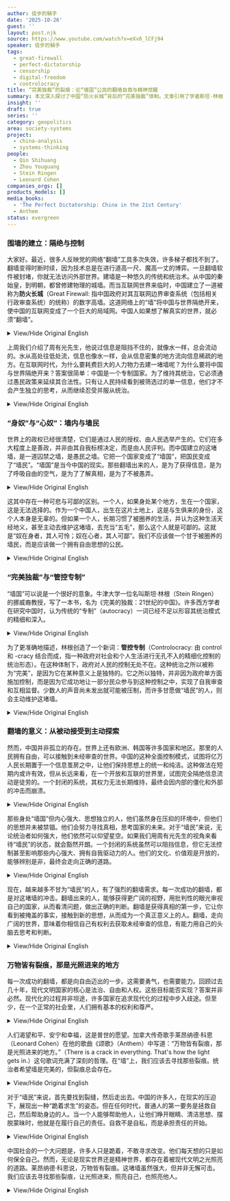```yaml
---
author: 徒步的騎手
date: '2025-10-26'
guest: ''
layout: post.njk
source: https://www.youtube.com/watch?v=eXv8_lCFj94
speaker: 徒步的騎手
tags:
  - great-firewall
  - perfect-dictatorship
  - censorship
  - digital-freedom
  - controlocracy
title: “完美独裁”的裂痕：论“墙国”公民的翻墙自救与精神觉醒
summary: 本文深入探讨了中国“防火长城”背后的“完美独裁”体制。文章引用了学者斯坦·林根的“管控专制”概念，剖析了该体制如何通过信息控制实现自我维系。文章区分了“身在奴役”与“心在奴役”两种状态，强调“翻墙”不仅是技术突破，更是追求思想自由、摆脱精神奴役的自救行为。最后，文章借用莱昂纳德·科恩的名言“万物皆有裂痕，光才能照进来”，指出即使在严密的控制下，裂痕依然存在，为希望和改变提供了可能。
insight: ''
draft: true
series: ''
category: geopolitics
area: society-systems
project:
  - china-analysis
  - systems-thinking
people:
  - Qin Shihuang
  - Zhou Youguang
  - Stein Ringen
  - Leonard Cohen
companies_orgs: []
products_models: []
media_books:
  - 'The Perfect Dictatorship: China in the 21st Century'
  - Anthem
status: evergreen
---
```

### 围墙的建立：隔绝与控制
大家好。最近，很多人反映党的网络“翻墙”工具多次失效，许多梯子都找不到了。翻墙变得时断时续，因为技术总是在进行道高一尺、魔高一丈的博弈。一旦翻墙软件被封堵，你就无法访问外部世界。建墙是一种悠久的传统和统治术。从中国的秦始皇，到明朝，都曾修建物理的城墙。而当互联网世界来临时，中国建立了一道被称为**防火长城**（Great Firewall: 指中国政府对其互联网边界审查系统（包括相关行政审查系统）的统称）的数字高墙。这道网络上的“墙”将中国与世界隔绝开来，使中国的互联网变成了一个巨大的局域网。中国人如果想了解真实的世界，就必须“翻墙”。

<details>
<summary>View/Hide Original English</summary>
<p class="english-text">Everyone. Recently, many people have found that the party's online circumvention tools have failed many times, and many VPNs can't be found. Circumventing the firewall has become intermittent because the technology is always in a cat-and-mouse game. Once the circumvention software is blocked, you can't get out. Building walls is an ancient tradition and a technique of governance. From China's Qin Shihuang to the Ming Dynasty, physical walls were built. When the internet age arrived, China built a digital wall called the Great Firewall. This online "wall" isolates China from the world, turning China's internet into a giant intranet. If Chinese people want to see the real world, they must "climb the wall."</p>
</details>

上周我们介绍了周有光先生，他说过信息是阻挡不住的，就像水一样，总会流动的。水从高处往低处流，信息也像水一样，会从信息密集的地方流向信息稀疏的地方。在互联网时代，为什么要耗费巨大的人力物力去建一堵墙呢？为什么要将中国与世界隔绝开来？答案很简单：中国是一个专制国家。为了维持其统治，它必须通过愚民政策来延续其合法性。只有让人民持续看到被筛选过的单一信息，他们才不会产生独立的思考，从而继续忍受并服从统治。

<details>
<summary>View/Hide Original English</summary>
<p class="english-text">Last week, we introduced Mr. Zhou Youguang, who said that information cannot be stopped, just like water, it will always flow. Water flows from high to low places, and information, like water, flows from information-rich areas to information-poor ones. In the internet age, why spend enormous human and material resources to build a wall? Why isolate China from the world? The simple answer is: China is an autocratic state. To maintain its rule, it must rely on a policy of keeping the people ignorant to sustain its legitimacy. Only by keeping the people exposed to a single, filtered stream of information can they be prevented from thinking independently, thus continuing to endure and obey.</p>
</details>

### “身奴”与“心奴”：墙内与墙民
世界上的政权已经很清楚，它们是通过人民的授权、由人民选举产生的。它们在多大程度上是善政，并非由其自我标榜决定，而是由人民评判。而中国建立的这堵墙，是一道囚禁之墙，是愚民之墙。它把一个国家变成了“墙国”，把国民变成了“墙民”。“墙国”是当今中国的现实。那些翻墙出来的人，是为了获得信息，是为了呼吸自由的空气，是为了了解真相，是为了不被愚弄。

<details>
<summary>View/Hide Original English</summary>
<p class="english-text">Governments around the world have made it clear that they derive their authority from the consent of the governed, elected by the people. The extent to which they are good governments is not determined by self-proclamation but by the judgment of the people. The wall China has built is a wall of imprisonment, a wall to keep people ignorant. It turns a country into a "walled country" and its citizens into "wall citizens." The "walled country" is the reality of China today. Those who climb the wall do so to get information, to breathe the air of freedom, to learn the truth, and to avoid being fooled.</p>
</details>

这其中存在一种可悲与可鄙的区别。一个人，如果身处某个地方，生在一个国家，这是无法选择的。作为一个中国人，出生在这片土地上，这是与生俱来的身份，这个人本身是无辜的。但如果一个人，长期习惯了被圈养的生活，并认为这种生活天经地义，甚至主动去维护这堵墙，去充当“五毛”，那么这个人就是可鄙的。这就是“奴在身者，其人可怜；奴在心者，其人可鄙”。我们不应该做一个甘于被圈养的墙民，而是应该做一个拥有自由思想的公民。

<details>
<summary>View/Hide Original English</summary>
<p class="english-text">There is a distinction between being pitiable and being contemptible. A person's birthplace, the country they are born into, is not a matter of choice. Being born Chinese on this land is an innate identity, and the person is innocent in this regard. However, if a person gets used to a life of being penned in, considers it natural and right, and even actively defends the wall and acts as a "wumao" (a government-paid internet commentator), then that person is contemptible. This is the meaning behind "those enslaved in body are pitiable; those enslaved in mind are contemptible." We should not be content as "wall citizens" but strive to be citizens with free minds.</p>
</details>

### “完美独裁”与“管控专制”
“墙国”可以说是一个很好的意象。牛津大学一位名叫斯坦·林根（Stein Ringen）的挪威裔教授，写了一本书，名为《完美的独裁：21世纪的中国》。许多西方学者在研究中国时，认为传统的“专制”（autocracy）一词已经不足以形容其统治模式的精细和深入。

<details>
<summary>View/Hide Original English</summary>
<p class="english-text">"Walled country" is a very fitting metaphor. A professor at Oxford University named Stein Ringen, who is of Norwegian descent, wrote a book titled "The Perfect Dictatorship: China in the 21st Century." Many Western scholars studying China believe that the traditional term "autocracy" is no longer sufficient to describe the sophistication and depth of its ruling model.</p>
</details>

为了更准确地描述，林根创造了一个新词：**管控专制**（Controlocracy: 由 control 和 -cracy 结合而成，指一种政府对社会和个人生活进行无孔不入的精细化控制的统治形态）。在这种体制下，政府对人民的控制无处不在。这种统治之所以被称为“完美”，是因为它在某种意义上是独特的。它之所以独特，并非因为政府单方面施加控制，而是因为它成功地让一部分民众参与到这种控制之中，实现了自我审查和互相监督。少数人的声音尚未发出就可能被压制，而许多甘愿做“墙民”的人，则会主动维护这堵墙。

<details>
<summary>View/Hide Original English</summary>
<p class="english-text">To describe it more accurately, Ringen coined a new term: "Controlocracy." Under this system, the government's control over the people is omnipresent. This form of rule is called "perfect" because it is unique in a sense. Its uniqueness lies not just in the government imposing control unilaterally, but in its success at getting a portion of the populace to participate in this control, achieving self-censorship and mutual surveillance. The voices of the few can be suppressed before they are even heard, and many who are willing to be "wall citizens" will actively defend this wall.</p>
</details>

### 翻墙的意义：从被动接受到主动探索
然而，中国并非孤立的存在。世界上还有欧洲、韩国等许多国家和地区。那里的人民拥有自由，可以接触到未经审查的世界。中国的这种全面控制模式，试图将亿万人民长期置于一个信息茧房之中，让他们保持思想上的统一和纯洁。这种做法在短期内或许有效，但从长远来看，在一个开放和互联的世界里，试图完全隔绝信息流动是徒劳的。一个封闭的系统，其权力无法长期维持，最终会因内部的僵化和外部的冲击而崩溃。

<details>
<summary>View/Hide Original English</summary>
<p class="english-text">However, China is not an isolated entity. There are Europe, South Korea, and many other countries and regions in the world. The people there have freedom and access to an uncensored world. China's model of total control attempts to keep billions of people in an information cocoon long-term, maintaining their ideological unity and purity. This may be effective in the short term, but in the long run, in an open and interconnected world, it is futile to try to completely block the flow of information. A closed system cannot sustain its power indefinitely; it will eventually collapse due to internal rigidity and external pressures.</p>
</details>

那些身处“墙国”但内心强大、思想独立的人，他们虽然身在压抑的环境中，但他们的思想并未被禁锢。他们会努力寻找真相，思考国家的未来。对于“墙民”来说，无论统治者如何强大，他们依然可以仰望星空。如果我们用周有光先生的视角来看待“墙民”的状态，就会豁然开朗。一个封闭的系统虽然可以阻挡信息，但它无法控制甚至影响那些内心强大、拥有自我驱动力的人。他们的文化、价值观是开放的，能够辨别是非，最终会走向正确的道路。

<details>
<summary>View/Hide Original English</summary>
<p class="english-text">Those who live in the "walled country" but are strong-willed and independent in thought may be in a repressive environment, but their minds are not imprisoned. They will strive to seek the truth and contemplate the future of the country. For the "wall citizens," no matter how powerful the rulers are, they can still look up at the stars. If we view the state of "wall citizens" from Mr. Zhou Youguang's perspective, it becomes quite clear. A closed system can block information, but it cannot control or even influence those who are mentally strong and self-motivated. Their culture and values are open; they can distinguish right from wrong and will ultimately find the right path.</p>
</details>

现在，越来越多不甘为“墙民”的人，有了强烈的翻墙需求。每一次成功的翻墙，都是对这堵墙的冲击。翻墙出来的人，能够获得更广阔的视野，用批判性的眼光审视自己的国家，从而看清问题，做出正确的判断。翻墙是获得真相的第一步，它让你看到被掩盖的事实，接触到新的思想，从而成为一个真正意义上的人。翻墙，走向广阔的世界，意味着你相信自己有权利去获取未经审查的信息，有能力用自己的头脑去思考和判断。

<details>
<summary>View/Hide Original English</summary>
<p class="english-text">Now, more and more people who are unwilling to be "wall citizens" have a strong need to climb the wall. Every successful act of circumvention is an assault on this wall. People who get out can gain a broader perspective, look at their country with a critical eye, see the problems clearly, and make correct judgments. Climbing the wall is the first step to getting the truth. It allows you to see concealed facts, encounter new ideas, and become a person in the truest sense. To climb the wall and reach the wider world means you believe you have the right to access uncensored information and the ability to think and judge with your own mind.</p>
</details>

### 万物皆有裂痕，那是光照进来的地方
每一次成功的翻墙，都是向自由迈出的一步。这需要勇气，也需要能力。回顾过去几十年，现代文明国家的核心是法治、自由和人权。这些目标能否实现？答案并非必然。现代化的过程并非坦途，许多国家在追求现代化的过程中步入歧途。但至少，在一个正常的社会里，人们拥有基本的权利和尊严。

<details>
<summary>View/Hide Original English</summary>
<p class="english-text">Every successful act of climbing the wall is a step towards freedom. It requires courage and ability. Looking back at the past few decades, the core of modern civilized nations is the rule of law, freedom, and human rights. Can these goals be achieved? The answer is not necessarily yes. The path to modernization is not smooth, and many countries have gone astray in its pursuit. But at least in a normal society, people have basic rights and dignity.</p>
</details>

人们渴望和平、安宁和幸福，这是普世的愿望。加拿大传奇歌手莱昂纳德·科恩（Leonard Cohen）在他的歌曲《颂歌》（Anthem）中写道：“万物皆有裂痕，那是光照进来的地方。”（There is a crack in everything. That's how the light gets in.）这句歌词充满了深刻的哲理。在“墙”上，我们应该去寻找那些裂痕。统治者希望墙是完美的，但裂痕总会存在。

<details>
<summary>View/Hide Original English</summary>
<p class="english-text">People long for peace, tranquility, and happiness; this is a universal desire. The legendary Canadian singer Leonard Cohen wrote in his song "Anthem": "There is a crack in everything. That's how the light gets in." This lyric is full of profound philosophy. On the "wall," we should look for those cracks. The rulers want the wall to be perfect, but cracks will always exist.</p>
</details>

对于“墙民”来说，首先要找到裂缝，然后走出去。中国的许多人，在现实的压迫下，展现出一种“跪着求生”的姿态。但在任何时代，普通人的第一要务是拯救自己，然后帮助身边的人。当一个人能够帮助他人，让他们睁开眼睛、清洁思想、摆脱蒙昧时，他就是在履行自己的责任。自救不是自私，而是承担责任的开始。

<details>
<summary>View/Hide Original English</summary>
<p class="english-text">For the "wall citizens," the first step is to find the cracks and then get out. Many people in China, under the pressure of reality, exhibit a posture of "kneeling to survive." But in any era, the first duty of an ordinary person is to save themselves, and then to help those around them. When a person can help others—to open their eyes, clear their minds, and escape from ignorance—they are fulfilling their responsibility. Self-rescue is not selfishness; it is the beginning of taking responsibility.</p>
</details>

中国社会的一个大问题是，许多人只是跪着，不敢寻求改变。他们每天想的只是如何保全自己。然而，无论是现实世界还是精神世界，都存在着被现代文明之光照亮的道路。莱昂纳德·科恩说，万物皆有裂痕。这堵墙虽然强大，但并非无懈可击。我们应该去寻找那些裂痕，让光照进来，照亮自己，也照亮他人。

<details>
<summary>View/Hide Original English</summary>
<p class="english-text">A major problem in Chinese society is that many people just kneel and dare not seek change. All they think about every day is how to protect themselves. However, in both the physical and spiritual worlds, there are paths illuminated by the light of modern civilization. Leonard Cohen said there is a crack in everything. This wall, though strong, is not impenetrable. We should look for those cracks, let the light in, to illuminate ourselves and others.</p>
</details>